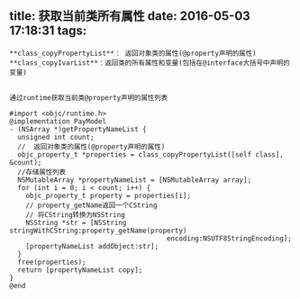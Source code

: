 title: 获取当前类所有属性
date: 2016-05-03 17:18:31
tags:
---


    **class_copyPropertyList**： 返回对象类的属性(@property声明的属性)
    **class_copyIvarList**：返回类的所有属性和变量(包括在@interface大括号中声明的变量)


    通过runtime获取当前类@property声明的属性列表

```
#import <objc/runtime.h>
@implementation PayModel
- (NSArray *)getPropertyNameList {
  unsigned int count;
  //  返回对象类的属性(@property声明的属性)
  objc_property_t *properties = class_copyPropertyList([self class], &count);
  //存储属性列表
  NSMutableArray *propertyNameList = [NSMutableArray array];
  for (int i = 0; i < count; i++) {
    objc_property_t property = properties[i];
    // property_getName返回一个CString
    // 将CString转换为NSString
    NSString *str = [NSString stringWithCString:property_getName(property)
                                       encoding:NSUTF8StringEncoding];
    [propertyNameList addObject:str];
  }
  free(properties);
  return [propertyNameList copy];
}
@end
```
